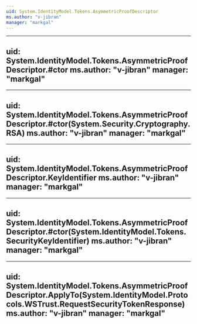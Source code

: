 ```yaml
---
uid: System.IdentityModel.Tokens.AsymmetricProofDescriptor
ms.author: "v-jibran"
manager: "markgal"
---
```


---
uid: System.IdentityModel.Tokens.AsymmetricProofDescriptor.#ctor
ms.author: "v-jibran"
manager: "markgal"
---

---
uid: System.IdentityModel.Tokens.AsymmetricProofDescriptor.#ctor(System.Security.Cryptography.RSA)
ms.author: "v-jibran"
manager: "markgal"
---

---
uid: System.IdentityModel.Tokens.AsymmetricProofDescriptor.KeyIdentifier
ms.author: "v-jibran"
manager: "markgal"
---

---
uid: System.IdentityModel.Tokens.AsymmetricProofDescriptor.#ctor(System.IdentityModel.Tokens.SecurityKeyIdentifier)
ms.author: "v-jibran"
manager: "markgal"
---

---
uid: System.IdentityModel.Tokens.AsymmetricProofDescriptor.ApplyTo(System.IdentityModel.Protocols.WSTrust.RequestSecurityTokenResponse)
ms.author: "v-jibran"
manager: "markgal"
---
